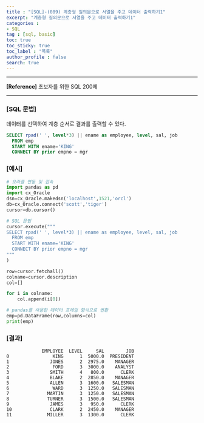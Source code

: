 ```yaml
---
title : "[SQL]-(089) 계층형 질의문으로 서열을 주고 데이터 출력하기1"
excerpt: "계층형 질의문으로 서열을 주고 데이터 출력하기1"
categories :
- SQL
tag : [sql, basic]
toc: true
toc_sticky: true
toc_label : "목록"
author_profile : false
search: true
---
```


---
**[Reference]** 초보자를 위한 SQL 200제

---

### [SQL 문법]
데이터를 선택하여 계층 순서로 결과를 출력할 수 있다. 
```sql
SELECT rpad(' ', level*3) || ename as employee, level, sal, job
  FROM emp
  START WITH ename='KING'
  CONNECT BY prior empno = mgr
```
### [예시]
```python
# 오라클 연동 및 접속
import pandas as pd
import cx_Oracle
dsn=cx_Oracle.makedsn('localhost',1521,'orcl')
db=cx_Oracle.connect('scott','tiger')
cursor=db.cursor()

# SQL 문법
cursor.execute("""
SELECT rpad(' ', level*3) || ename as employee, level, sal, job
  FROM emp
  START WITH ename='KING'
  CONNECT BY prior empno = mgr
"""
)

row=cursor.fetchall()
colname=cursor.description
col=[]

for i in colname:
    col.append(i[0])

# pandas를 사용한 데이터 프레임 형식으로 변환
emp=pd.DataFrame(row,columns=col)
print(emp)
```
### [결과]
                 EMPLOYEE  LEVEL     SAL        JOB
    0                KING      1  5000.0  PRESIDENT
    1               JONES      2  2975.0    MANAGER
    2                FORD      3  3000.0    ANALYST
    3               SMITH      4   800.0      CLERK
    4               BLAKE      2  2850.0    MANAGER
    5               ALLEN      3  1600.0   SALESMAN
    6                WARD      3  1250.0   SALESMAN
    7              MARTIN      3  1250.0   SALESMAN
    8              TURNER      3  1500.0   SALESMAN
    9               JAMES      3   950.0      CLERK
    10              CLARK      2  2450.0    MANAGER
    11             MILLER      3  1300.0      CLERK
    
